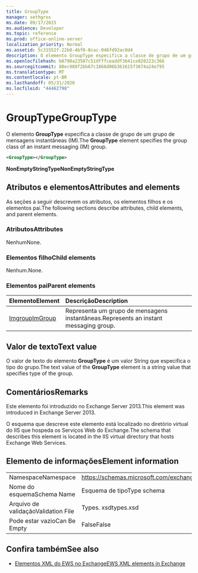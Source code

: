 ```yaml
---
title: GroupType
manager: sethgros
ms.date: 09/17/2015
ms.audience: Developer
ms.topic: reference
ms.prod: office-online-server
localization_priority: Normal
ms.assetid: 5c31552f-22b8-4bf0-8cac-046fd92ac0d4
description: O elemento GroupType especifica a classe de grupo de um grupo de mensagens instantâneas (IM).
ms.openlocfilehash: b8790a23507c51dfffceaddf3641ce820223c366
ms.sourcegitcommit: 88ec988f2bb67c1866d06b361615f3674a24e795
ms.translationtype: MT
ms.contentlocale: pt-BR
ms.lasthandoff: 05/31/2020
ms.locfileid: "44462798"
---
```

# <a name="grouptype"></a><span data-ttu-id="e9479-103">GroupType</span><span class="sxs-lookup"><span data-stu-id="e9479-103">GroupType</span></span>

<span data-ttu-id="e9479-104">O elemento **GroupType** especifica a classe de grupo de um grupo de mensagens instantâneas (IM).</span><span class="sxs-lookup"><span data-stu-id="e9479-104">The **GroupType** element specifies the group class of an instant messaging (IM) group.</span></span> 
  
```XML
<GroupType></GroupType>
```

 <span data-ttu-id="e9479-105">**NonEmptyStringType**</span><span class="sxs-lookup"><span data-stu-id="e9479-105">**NonEmptyStringType**</span></span>
## <a name="attributes-and-elements"></a><span data-ttu-id="e9479-106">Atributos e elementos</span><span class="sxs-lookup"><span data-stu-id="e9479-106">Attributes and elements</span></span>

<span data-ttu-id="e9479-107">As seções a seguir descrevem os atributos, os elementos filhos e os elementos pai.</span><span class="sxs-lookup"><span data-stu-id="e9479-107">The following sections describe attributes, child elements, and parent elements.</span></span>
  
### <a name="attributes"></a><span data-ttu-id="e9479-108">Atributos</span><span class="sxs-lookup"><span data-stu-id="e9479-108">Attributes</span></span>

<span data-ttu-id="e9479-109">Nenhum</span><span class="sxs-lookup"><span data-stu-id="e9479-109">None.</span></span>
  
### <a name="child-elements"></a><span data-ttu-id="e9479-110">Elementos filho</span><span class="sxs-lookup"><span data-stu-id="e9479-110">Child elements</span></span>

<span data-ttu-id="e9479-111">Nenhum.</span><span class="sxs-lookup"><span data-stu-id="e9479-111">None.</span></span>
  
### <a name="parent-elements"></a><span data-ttu-id="e9479-112">Elementos pai</span><span class="sxs-lookup"><span data-stu-id="e9479-112">Parent elements</span></span>

|<span data-ttu-id="e9479-113">**Elemento**</span><span class="sxs-lookup"><span data-stu-id="e9479-113">**Element**</span></span>|<span data-ttu-id="e9479-114">**Descrição**</span><span class="sxs-lookup"><span data-stu-id="e9479-114">**Description**</span></span>|
|:-----|:-----|
|[<span data-ttu-id="e9479-115">Imgroup</span><span class="sxs-lookup"><span data-stu-id="e9479-115">ImGroup</span></span>](imgroup.md) <br/> |<span data-ttu-id="e9479-116">Representa um grupo de mensagens instantâneas.</span><span class="sxs-lookup"><span data-stu-id="e9479-116">Represents an instant messaging group.</span></span>  <br/> |
   
## <a name="text-value"></a><span data-ttu-id="e9479-117">Valor de texto</span><span class="sxs-lookup"><span data-stu-id="e9479-117">Text value</span></span>

<span data-ttu-id="e9479-118">O valor de texto do elemento **GroupType** é um valor String que especifica o tipo do grupo.</span><span class="sxs-lookup"><span data-stu-id="e9479-118">The text value of the **GroupType** element is a string value that specifies type of the group.</span></span> 
  
## <a name="remarks"></a><span data-ttu-id="e9479-119">Comentários</span><span class="sxs-lookup"><span data-stu-id="e9479-119">Remarks</span></span>

<span data-ttu-id="e9479-120">Este elemento foi introduzido no Exchange Server 2013.</span><span class="sxs-lookup"><span data-stu-id="e9479-120">This element was introduced in Exchange Server 2013.</span></span>
  
<span data-ttu-id="e9479-121">O esquema que descreve este elemento está localizado no diretório virtual do IIS que hospeda os Serviços Web do Exchange.</span><span class="sxs-lookup"><span data-stu-id="e9479-121">The schema that describes this element is located in the IIS virtual directory that hosts Exchange Web Services.</span></span>
  
## <a name="element-information"></a><span data-ttu-id="e9479-122">Elemento de informações</span><span class="sxs-lookup"><span data-stu-id="e9479-122">Element information</span></span>

|||
|:-----|:-----|
|<span data-ttu-id="e9479-123">Namespace</span><span class="sxs-lookup"><span data-stu-id="e9479-123">Namespace</span></span>  <br/> |https://schemas.microsoft.com/exchange/services/2006/types  <br/> |
|<span data-ttu-id="e9479-124">Nome do esquema</span><span class="sxs-lookup"><span data-stu-id="e9479-124">Schema Name</span></span>  <br/> |<span data-ttu-id="e9479-125">Esquema de tipo</span><span class="sxs-lookup"><span data-stu-id="e9479-125">Type schema</span></span>  <br/> |
|<span data-ttu-id="e9479-126">Arquivo de validação</span><span class="sxs-lookup"><span data-stu-id="e9479-126">Validation File</span></span>  <br/> |<span data-ttu-id="e9479-127">Types. xsd</span><span class="sxs-lookup"><span data-stu-id="e9479-127">types.xsd</span></span>  <br/> |
|<span data-ttu-id="e9479-128">Pode estar vazio</span><span class="sxs-lookup"><span data-stu-id="e9479-128">Can Be Empty</span></span>  <br/> |<span data-ttu-id="e9479-129">False</span><span class="sxs-lookup"><span data-stu-id="e9479-129">False</span></span>  <br/> |
   
## <a name="see-also"></a><span data-ttu-id="e9479-130">Confira também</span><span class="sxs-lookup"><span data-stu-id="e9479-130">See also</span></span>



- [<span data-ttu-id="e9479-131">Elementos XML do EWS no Exchange</span><span class="sxs-lookup"><span data-stu-id="e9479-131">EWS XML elements in Exchange</span></span>](ews-xml-elements-in-exchange.md)

